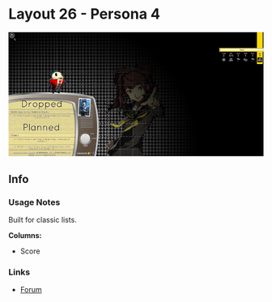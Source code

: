 # Layout 26 - Persona 4

![](gallery/demo.jpg)

## Info

### Usage Notes

Built for classic lists.

**Columns:**

- Score

### Links

- [Forum](https://myanimelist.net/forum/?topicid=1466030)